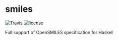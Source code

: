 # smiles

[![Travis](https://img.shields.io/travis/zmactep/smiles.svg)](https://travis-ci.org/zmactep/smiles)
[![license](https://img.shields.io/github/license/zmactep/smiles.svg)]()

Full support of OpenSMILES specification for Haskell
